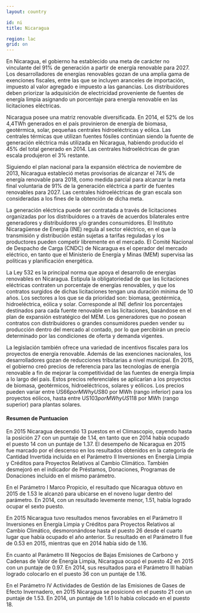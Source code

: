 ```yaml
---
layout: country

id: ni
title: Nicaragua

region: lac
grid: on
---
```

En Nicaragua, el gobierno ha establecido una meta de carácter no vinculante del 91% de generación a partir de energía renovable para 2027. Los desarrolladores de energías renovables gozan de una amplia gama de exenciones fiscales, entre las que se incluyen aranceles de importación, impuesto al valor agregado e impuesto a las ganancias. Los distribuidores deben priorizar la adquisición de electricidad proveniente de fuentes de energía limpia asignando un porcentaje para energía renovable en las licitaciones eléctricas.

Nicaragua posee una matriz renovable diversificada. En 2014, el 52% de los 4,4TWh generados en el país provinieron de energía de biomasa, geotérmica, solar, pequeñas centrales hidroeléctricas y eólica. Las centrales térmicas que utilizan fuentes fósiles continúan siendo la fuente de generación eléctrica más utilizada en Nicaragua, habiendo producido el 45% del total generado en 2014. Las centrales hidroeléctricas de gran escala produjeron el 3% restante.

Siguiendo el plan nacional para la expansión eléctrica de noviembre de 2013, Nicaragua estableció metas provisorias de alcanzar el 74% de energía renovable para 2018, como medida parcial para alcanzar la meta final voluntaria de 91% de la generación eléctrica a partir de fuentes renovables para 2027. Las centrales hidroeléctricas de gran escala son consideradas a los fines de la obtención de dicha meta.

La generación eléctrica puede ser contratada a través de licitaciones organizadas por los distribuidores o a través de acuerdos bilaterales entre generadores y distribuidores y/o grandes consumidores. El Instituto Nicaragüense de Energía (INE) regula al sector eléctrico, en el que la transmisión y distribución están sujetas a tarifas reguladas y los productores pueden competir libremente en el mercado. El Comité Nacional de Despacho de Carga (CNDC) de Nicaragua es el operador del mercado eléctrico, en tanto que el Ministerio de Energía y Minas (MEM) supervisa las políticas y planificación energética.

La Ley 532 es la principal norma que apoya el desarrollo de energías renovables en Nicaragua. Estipula la obligatoriedad de que las licitaciones eléctricas contraten un porcentaje de energías renovables, y que los contratos surgidos de dichas licitaciones tengan una duración mínima de 10 años. Los sectores a los que se da prioridad son: biomasa, geotérmica, hidroeléctrica, eólica y solar. Corresponde al INE definir los porcentajes destinados para cada fuente renovable en las licitaciones, basándose en el plan de expansión estratégico del MEM. Los generadores que no posean contratos con distribuidores o grandes consumidores pueden vender su producción dentro del mercado al contado, por lo que percibirán un precio determinado por las condiciones de oferta y demanda vigentes.

La legislación también ofrece una variedad de incentivos fiscales para los proyectos de energía renovable. Además de las exenciones nacionales, los desarrolladores gozan de reducciones tributarias a nivel municipal.
En 2015, el gobierno creó precios de referencia para las tecnologías de energía renovable a fin de mejorar la competitividad de las fuentes de energía limpia a lo largo del país. Estos precios referenciales se aplicarían a los proyectos de biomasa, geotérmicos, hidroeléctricos, solares y eólicos. Los precios pueden variar entre US$66 por MWh y US$80 por MWh (rango inferior) para los proyectos eólicos, hasta entre US$103 por MWh y US$118 por MWh (rango superior) para plantas solares.

#### Resumen de Puntuacion

En 2015 Nicaragua descendió 13 puestos en el Climascopio, cayendo hasta la posición 27 con un puntaje de 1.14, en tanto que en 2014 había ocupado el puesto 14 con un puntaje de 1.37.
El desempeño de Nicaragua en 2015 fue marcado por el descenso en los resultados obtenidos en la categoría de Cantidad Invertida incluida en el Parámetro II Inversiones en Energía Limpia y Créditos para Proyectos Relativos al Cambio Climático. También desmejoró en el indicador de Préstamos, Donaciones, Programas de Donaciones incluido en el mismo parámetro.

En el Parámetro I Marco Propicio, el resultado que Nicaragua obtuvo en 2015 de 1.53 le alcanzó para ubicarse en el noveno lugar dentro del parámetro. En 2014, con un resultado levemente menor, 1.51, había logrado ocupar el sexto puesto. 

En 2015 Nicaragua tuvo resultados menos favorables en el Parámetro II Inversiones en Energía Limpia y Créditos para Proyectos Relativos al Cambio Climático, desmoronándose hasta el puesto 26 desde el cuarto lugar que había ocupado el año anterior. Su resultado en el Parámetro II fue de 0.53 en 2015, mientras que en 2014 había sido de 1.16.

En cuanto al Parámetro III Negocios de Bajas Emisiones de Carbono y Cadenas de Valor de Energía Limpia, Nicaragua ocupó el puesto 42 en 2015 con un puntaje de 0.97. En 2014, sus resultados para el Parámetro III habían logrado colocarlo en el puesto 36 con un puntaje de 1.16.

En el Parámetro IV Actividades de Gestión de las Emisiones de Gases de Efecto Invernadero, en 2015 Nicaragua se posicionó en el puesto 21 con un puntaje de 1.53. En 2014, un puntaje de 1.61 lo había colocado en el puesto 18.

